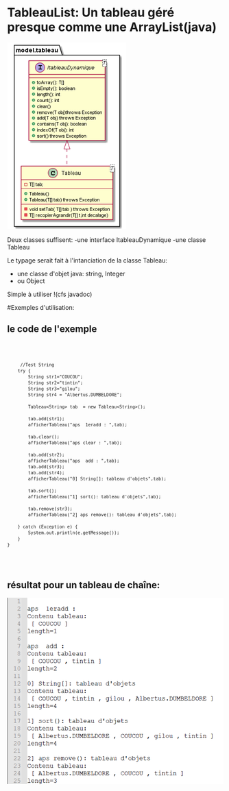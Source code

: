 # TableauList: Un tableau géré presque comme une ArrayList(java)

![DCLA](./DCLA_tableauDYN.png?raw=true "Le diagramme des classes")


Deux classes suffisent:
-une interface ItableauDynamique
-une classe Tableau

Le typage serait fait à l'intanciation de la classe Tableau<T>:
  
- une classe d'objet java: string, Integer
- ou Object
  
Simple à utiliser !(cfs javadoc)

#Exemples d'utilisation:
  
 ## le code de l'exemple 
 <code lang='java'>
   
         //Test String
        try {
            String str1="COUCOU";
            String str2="tintin";
            String str3="gilou";
            String str4 = "Albertus.DUMBELDORE";

            Tableau<String> tab  = new Tableau<String>();

            tab.add(str1);
            afficherTableau("aps  1eradd : ",tab);

            tab.clear();
            afficherTableau("aps clear : ",tab);

            tab.add(str2);
            afficherTableau("aps  add : ",tab);
            tab.add(str3);
            tab.add(str4);
            afficherTableau("0] String[]: tableau d'objets",tab);

            tab.sort();
            afficherTableau("1] sort(): tableau d'objets",tab);

            tab.remove(str3);
            afficherTableau("2] aps remove(): tableau d'objets",tab);

        } catch (Exception e) {
            System.out.println(e.getMessage());
        }
    }
  </code>
 
    
## résultat pour un tableau de chaîne:
  ![Capture écran 1](./Capture1_tableauString.PNG?raw=true "Capture d'écran")

 
